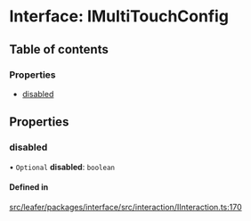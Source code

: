 # Interface: IMultiTouchConfig

## Table of contents

### Properties

- [disabled](IMultiTouchConfig.md#disabled)

## Properties

### disabled

• `Optional` **disabled**: `boolean`

#### Defined in

[src/leafer/packages/interface/src/interaction/IInteraction.ts:170](https://github.com/leaferjs/leafer/blob/ddf9650d989917c451947b101193d83f38b9fdcf/packages/interface/src/interaction/IInteraction.ts#L170)
